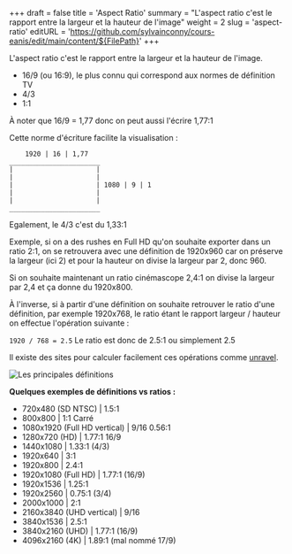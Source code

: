 +++
draft = false
title = 'Aspect Ratio'
summary = "L'aspect ratio  c'est le rapport entre la largeur et la hauteur de l'image"
weight = 2
slug = 'aspect-ratio'
editURL = 'https://github.com/sylvainconny/cours-eanis/edit/main/content/${FilePath}'
+++

L'aspect ratio  c'est le rapport entre la largeur et la hauteur de l'image.

* 16/9 (ou 16:9), le plus connu qui correspond aux normes de définition TV
* 4/3
* 1:1

À noter que 16/9 = 1,77 donc on peut aussi l'écrire 1,77:1

Cette norme d'écriture facilite la visualisation :
```
    1920 | 16 | 1,77
_______________________
|                     |
|                     |
|                     | 1080 | 9 | 1
|                     |
|                     |
_______________________
```

Egalement, le 4/3 c'est du 1,33:1

Exemple, si on a des rushes en Full HD qu'on souhaite exporter dans un ratio 2:1, on se retrouvera avec une définition de 1920x960 car on préserve la largeur (ici 2) et pour la hauteur on divise la largeur par 2, donc 960.

Si on souhaite maintenant un ratio cinémascope 2,4:1 on divise la largeur par 2,4 et ça donne du 1920x800.

À l'inverse, si à partir d'une définition on souhaite retrouver le ratio d'une définition, par exemple 1920x768, le ratio étant le rapport largeur / hauteur on effectue l'opération suivante :

`1920 / 768 = 2.5`
Le ratio est donc de 2.5:1 ou simplement 2.5

Il existe des sites pour calculer facilement ces opérations comme [unravel](https://www.unravel.com.au/aspect-ratio-cheat-sheet).

![Les principales définitions](https://upload.wikimedia.org/wikipedia/commons/thumb/a/a4/Filmaspectratios.svg/320px-Filmaspectratios.svg.png)

**Quelques exemples de définitions vs ratios :**
* 720x480 (SD NTSC) | 1.5:1
* 800x800 | 1:1 Carré
* 1080x1920 (Full HD vertical) | 9/16 0.56:1
* 1280x720 (HD) | 1.77:1 16/9
* 1440x1080 | 1.33:1 (4/3)
* 1920x640 | 3:1
* 1920x800 | 2.4:1
* 1920x1080 (Full HD) | 1.77:1 (16/9)
* 1920x1536 | 1.25:1
* 1920x2560 | 0.75:1 (3/4)
* 2000x1000 | 2:1
* 2160x3840 (UHD vertical) | 9/16
* 3840x1536 | 2.5:1
* 3840x2160 (UHD) | 1.77:1 (16/9)
* 4096x2160 (4K) | 1.89:1 (mal nommé 17/9)